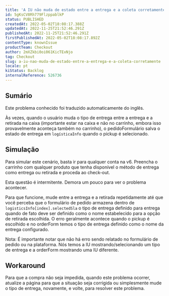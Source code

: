 ```yaml
---
title: 'A IU não muda de estado entre a entrega e a coleta corretamente'
id: 5gKsCV8Rh779FlzppablkP
status: PUBLISHED
createdAt: 2022-05-02T18:08:17.388Z
updatedAt: 2022-11-25T21:52:46.291Z
publishedAt: 2022-11-25T21:52:46.291Z
firstPublishedAt: 2022-05-02T18:08:17.892Z
contentType: knownIssue
productTeam: Checkout
author: 2mXZkbi0oi061KicTExNjo
tag: Checkout
slug: a-iu-nao-muda-de-estado-entre-a-entrega-e-a-coleta-corretamente
locale: pt
kiStatus: Backlog
internalReference: 526736
---
```


## Sumário

<div class="alert alert-info">
  <p>Este problema conhecido foi traduzido automaticamente do inglês.</p>
</div>


Às vezes, quando o usuário muda o tipo de entrega entre a entrega e a retirada na caixa (importante estar na caixa e não no carrinho, embora isso provavelmente aconteça também no carrinho), o pedidoFormulário salva o estado de entrega em `logísticaInfo` quando o pickup é selecionado.



## Simulação


Para simular este cenário, basta ir para qualquer conta na v6. Preencha o carrinho com qualquer produto que tenha disponível o método de entrega como entrega ou retirada e proceda ao check-out.

Esta questão é intermitente. Demora um pouco para ver o problema acontecer.

Para que funcione, mude entre a entrega e a retirada repetidamente até que você perceba que o formulário de pedido armazena dentro de `logisticsInfo[index].selectedSla` o tipo de entrega definido para entrega quando de fato deve ser definido como o nome estabelecido para a opção de retirada escolhida. O erro geralmente acontece quando o pickup é escolhido e no orderForm temos o tipo de entrega definido como o nome da entrega configurado.

Nota: É importante notar que não há erro sendo relatado no formulário de pedido ou na plataforma. Nós temos a IU mostrando/selecionando um tipo de entrega e a orderForm mostrando uma IU diferente.



## Workaround


Para que a compra não seja impedida, quando este problema ocorrer, atualize a página para que a situação seja corrigida ou simplesmente mude o tipo de entrega, novamente, e volte, para resolver este problema.

